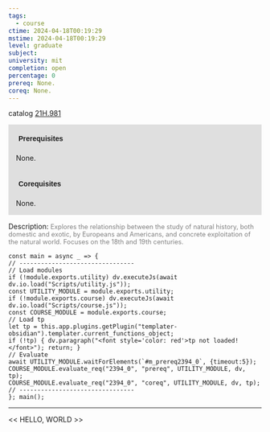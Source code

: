 ```yaml
---
tags:
  - course
ctime: 2024-04-18T00:19:29
mstime: 2024-04-18T00:19:29
level: graduate
subject: 
university: mit
completion: open
percentage: 0
prereq: None.
coreq: None.
---
```


catalog [21H.981](http://student.mit.edu/catalog/m21Hb.html#21H.981)

<span style="display: block; padding: 15px; background-color: rgb(100, 100, 100, 0.2);"><font id="m_prereq2394_0" style="display: block; font-family: Arial, sans-serif; font-weight: bold; padding: 5px">Prerequisites</font><br><span id="prereq2394_0">None.</span></span>
<span style="display: block; padding: 15px; background-color: rgb(100, 100, 100, 0.2);"><font id="m_coreq2394_0" style="display: block; font-family: Arial, sans-serif; font-weight: bold; padding: 5px">Corequisites</font><br><span id="coreq2394_0">None.</span></span>

<font style="">Description:</font>
<font style="color: grey; font-size: 0.8rem;">Explores the relationship between the study of natural history, both domestic and exotic, by Europeans and Americans, and concrete exploitation of the natural world. Focuses on the 18th and 19th centuries.</font>

```dataviewjs
const main = async _ => {
// --------------------------------
// Load modules
if (!module.exports.utility) dv.executeJs(await dv.io.load("Scripts/utility.js"));
const UTILITY_MODULE = module.exports.utility;
if (!module.exports.course) dv.executeJs(await dv.io.load("Scripts/course.js"));
const COURSE_MODULE = module.exports.course;
// Load tp
let tp = this.app.plugins.getPlugin("templater-obsidian").templater.current_functions_object;
if (!tp) { dv.paragraph("<font style='color: red'>tp not loaded!</font>"); return; }
// Evaluate
await UTILITY_MODULE.waitForElements(`#m_prereq2394_0`, {timeout:5});
COURSE_MODULE.evaluate_req("2394_0", "prereq", UTILITY_MODULE, dv, tp);
COURSE_MODULE.evaluate_req("2394_0", "coreq", UTILITY_MODULE, dv, tp);
// --------------------------------
}; main();
```

---

<< HELLO, WORLD >>
